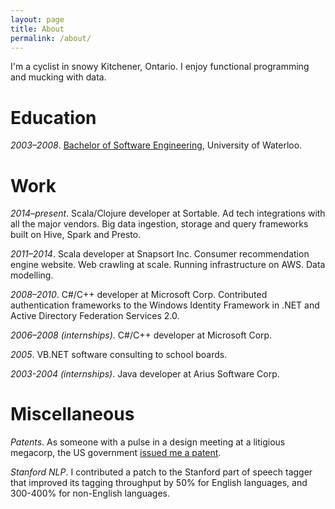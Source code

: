 ```yaml
---
layout: page
title: About
permalink: /about/
---
```


I'm a cyclist in snowy Kitchener, Ontario. I enjoy functional programming and mucking with data.

# Education

_2003–2008_. [Bachelor of Software Engineering](https://uwaterloo.ca/software-engineering/), University of Waterloo.

# Work

_2014–present_. Scala/Clojure developer at Sortable. Ad tech integrations with all the major vendors. Big data ingestion, storage and query frameworks built on Hive, Spark and Presto.

_2011–2014_. Scala developer at Snapsort Inc. Consumer recommendation engine website. Web crawling at scale. Running infrastructure on AWS. Data modelling.

_2008–2010_. C#/C++ developer at Microsoft Corp. Contributed authentication frameworks to the Windows Identity Framework in .NET and Active Directory Federation Services 2.0.

_2006–2008 (internships)_. C#/C++ developer at Microsoft Corp.

_<span>2005</span>_. VB.NET software consulting to school boards.

_2003-2004 (internships)_. Java developer at Arius Software Corp.

# Miscellaneous

_Patents_. As someone with a pulse in a design meeting at a litigious megacorp, the US government [issued me a patent](https://patents.google.com/?inventor=Colin+Leslie+Dellow).

_Stanford NLP_. I contributed a patch to the Stanford part of speech tagger that improved its tagging throughput by 50% for English languages, and 300-400% for non-English languages.
